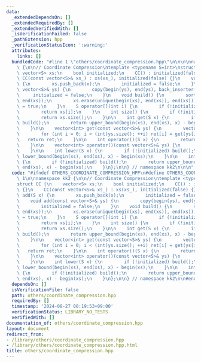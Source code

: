 ```yaml
---
data:
  _extendedDependsOn: []
  _extendedRequiredBy: []
  _extendedVerifiedWith: []
  _isVerificationFailed: false
  _pathExtension: hpp
  _verificationStatusIcon: ':warning:'
  attributes:
    links: []
  bundledCode: "#line 1 \"others/coordinate_compression.hpp\"\n\n\n\nnamespace kk2\
    \ {\n\n// Coordinate Compression\ntemplate <typename S=int>\nstruct CC {\n   \
    \ vector<S> xs;\n    bool initialized;\n    CC() : initialized(false) {}\n   \
    \ CC(const vector<S>& xs_) : xs(xs_), initialized(false) {}\n    void add(S x)\
    \ {\n        xs.push_back(x);\n        initialized = false;\n    }\n    void add(const\
    \ vector<S>& ys) {\n        copy(begin(ys), end(ys), back_inserter(xs));\n   \
    \     initialized = false;\n    }\n    void build() {\n        sort(begin(xs),\
    \ end(xs));\n        xs.erase(unique(begin(xs), end(xs)), end(xs));\n        initialized\
    \ = true;\n    }\n    S operator[](int i) {\n        if (!initialized) build();\n\
    \        return xs[i];\n    }\n    int size() {\n        if (!initialized) build();\n\
    \        return xs.size();\n    }\n\n    int get(S x) {\n        if (!initialized)\
    \ build();\n        return upper_bound(begin(xs), end(xs), x) - begin(xs) - 1;\n\
    \    }\n\n    vector<int> get(const vector<S>& ys) {\n        vector<int> ret(ys.size());\n\
    \        for (int i = 0; i < (int)ys.size(); ++i) ret[i] = get(ys[i]);\n     \
    \   return ret;\n    }\n\n    int operator()(S x) {\n        return get(x);\n\
    \    }\n\n    vector<int> operator()(const vector<S>& ys) {\n        return get(ys);\n\
    \    }\n\n    int lower(S x) {\n        if (!initialized) build();\n        return\
    \ lower_bound(begin(xs), end(xs), x) - begin(xs);\n    }\n\n    int upper(S x)\
    \ {\n        if (!initialized) build();\n        return upper_bound(begin(xs),\
    \ end(xs), x) - begin(xs);\n    }\n};\n\n} // namespace kk2\n\n\n"
  code: "#ifndef OTHERS_COORDINATE_COMPRESSION_HPP\n#define OTHERS_COORDINATE_COMPRESSION_HPP\
    \ 1\n\nnamespace kk2 {\n\n// Coordinate Compression\ntemplate <typename S=int>\n\
    struct CC {\n    vector<S> xs;\n    bool initialized;\n    CC() : initialized(false)\
    \ {}\n    CC(const vector<S>& xs_) : xs(xs_), initialized(false) {}\n    void\
    \ add(S x) {\n        xs.push_back(x);\n        initialized = false;\n    }\n\
    \    void add(const vector<S>& ys) {\n        copy(begin(ys), end(ys), back_inserter(xs));\n\
    \        initialized = false;\n    }\n    void build() {\n        sort(begin(xs),\
    \ end(xs));\n        xs.erase(unique(begin(xs), end(xs)), end(xs));\n        initialized\
    \ = true;\n    }\n    S operator[](int i) {\n        if (!initialized) build();\n\
    \        return xs[i];\n    }\n    int size() {\n        if (!initialized) build();\n\
    \        return xs.size();\n    }\n\n    int get(S x) {\n        if (!initialized)\
    \ build();\n        return upper_bound(begin(xs), end(xs), x) - begin(xs) - 1;\n\
    \    }\n\n    vector<int> get(const vector<S>& ys) {\n        vector<int> ret(ys.size());\n\
    \        for (int i = 0; i < (int)ys.size(); ++i) ret[i] = get(ys[i]);\n     \
    \   return ret;\n    }\n\n    int operator()(S x) {\n        return get(x);\n\
    \    }\n\n    vector<int> operator()(const vector<S>& ys) {\n        return get(ys);\n\
    \    }\n\n    int lower(S x) {\n        if (!initialized) build();\n        return\
    \ lower_bound(begin(xs), end(xs), x) - begin(xs);\n    }\n\n    int upper(S x)\
    \ {\n        if (!initialized) build();\n        return upper_bound(begin(xs),\
    \ end(xs), x) - begin(xs);\n    }\n};\n\n} // namespace kk2\n\n#endif // OTHERS_COORDINATE_COMPRESSION_HPP\n"
  dependsOn: []
  isVerificationFile: false
  path: others/coordinate_compression.hpp
  requiredBy: []
  timestamp: '2024-08-27 00:19:53+09:00'
  verificationStatus: LIBRARY_NO_TESTS
  verifiedWith: []
documentation_of: others/coordinate_compression.hpp
layout: document
redirect_from:
- /library/others/coordinate_compression.hpp
- /library/others/coordinate_compression.hpp.html
title: others/coordinate_compression.hpp
---
```

